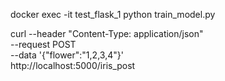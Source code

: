 docker exec -it test_flask_1 python train_model.py



curl --header "Content-Type: application/json" \
  --request POST \
  --data '{"flower":"1,2,3,4"}' \
  http://localhost:5000/iris_post
  
